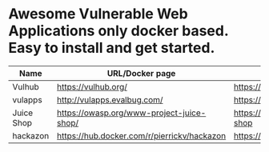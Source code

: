 # Awesome Vulnerable Web Applications only docker based. Easy to install and get started.

|Name              |URL/Docker page                              |Git Repo/ Docker Page                      |
|------------------|---------------------------------------------|-------------------------------------------|
|Vulhub            |https://vulhub.org/                          |https://github.com/vulhub/vulhub           |
|vulapps           |http://vulapps.evalbug.com/                  |https://github.com/Medicean/VulApps        |
|Juice Shop        |https://owasp.org/www-project-juice-shop/    |https://github.com/bkimminich/juice-shop   |
|hackazon          |https://hub.docker.com/r/pierrickv/hackazon  |https://github.com/rapid7/hackazon         |
